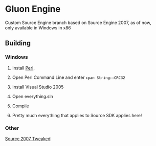 # Gluon Engine
Custom Source Engine branch based on Source Engine 2007, as of now, only available in Windows in x86

## Building

### Windows

1. Install [Perl](http://strawberryperl.com/).

2. Open Perl Command Line and enter `cpan String::CRC32`

3. Install Visual Studio 2005

4. Open everything.sln

5. Compile

6. Pretty much everything that applies to Source SDK applies here!

### Other

[Source 2007 Tweaked](https://gitlab.com/Juesto/SE2007_src-tweaked)